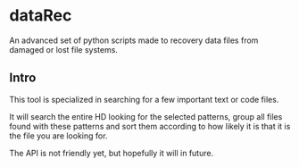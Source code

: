 # dataRec
An advanced set of python scripts made to recovery data files from damaged or lost file systems.

## Intro

This tool is specialized in searching for a few important text or code files.

It will search the entire HD looking for the selected patterns,
group all files found with these patterns and sort them according to how likely
it is that it is the file you are looking for.

The API is not friendly yet, but hopefully it will in future.
